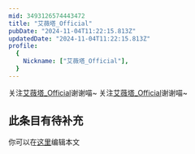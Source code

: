 ```yaml
---
mid: 3493126574443472
title: "艾薇塔_Official"
pubDate: "2024-11-04T11:22:15.813Z"
updatedDate: "2024-11-04T11:22:15.813Z"
profile:
  {
    Nickname: ["艾薇塔_Official"],
  }
---
```


关注[艾薇塔_Official](https://space.bilibili.com/3493126574443472)谢谢喵~ 关注[艾薇塔_Official](https://space.bilibili.com/3493126574443472)谢谢喵~

## 此条目有待补充
你可以在[这里](https://github.com/Yuhanawa/VTuber.ICU-Content/edit/master/v/艾薇塔_Official/index.md)编辑本文
